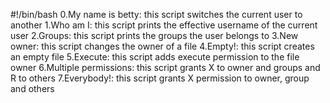 #!/bin/bash
0.My name is betty: this script switches the current user to another
1.Who am I: this script prints the effective username of the current user
2.Groups: this script prints the groups the user belongs to
3.New owner: this script changes the owner of a file
4.Empty!: this script creates an empty file
5.Execute: this script adds execute permission to the file owner
6.Multiple permissions: this script grants X to owner and groups and R to others
7.Everybody!: this script grants X permission to owner, group and others
